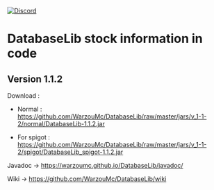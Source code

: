 [![Discord](https://img.shields.io/discord/577196219252604942.svg?label=&logo=discord&logoColor=ffffff&color=7389D8&labelColor=6A7EC2)](https://discord.gg/5xQPmD2)

# DatabaseLib stock information in code

## Version 1.1.2

Download :

- Normal : https://github.com/WarzouMc/DatabaseLib/raw/master/jars/v_1-1-2/normal/DatabaseLib-1.1.2.jar

- For spigot : https://github.com/WarzouMc/DatabaseLib/raw/master/jars/v_1-1-2/spigot/DatabaseLib_spigot-1.1.2.jar

Javadoc -> https://warzoumc.github.io/DatabaseLib/javadoc/

Wiki -> https://github.com/WarzouMc/DatabaseLib/wiki
